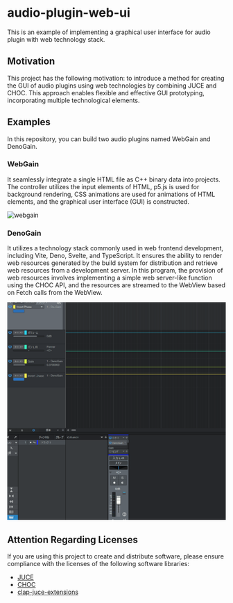 # audio-plugin-web-ui
This is an example of implementing a graphical user interface for audio plugin with web technology stack.

## Motivation

This project has the following motivation: to introduce a method for creating the GUI of audio plugins using web technologies by combining JUCE and CHOC. This approach enables flexible and effective GUI prototyping, incorporating multiple technological elements.

## Examples

In this repository, you can build two audio plugins named WebGain and DenoGain.

### WebGain

It seamlessly integrate a single HTML file as C++ binary data into projects. The controller utilizes the input elements of HTML, p5.js is used for background rendering, CSS animations are used for animations of HTML elements, and the graphical user interface (GUI) is constructed.

![webgain](img/webgain.gif)

### DenoGain

It utilizes a technology stack commonly used in web frontend development, including Vite, Deno, Svelte, and TypeScript. It ensures the ability to render web resources generated by the build system for distribution and retrieve web resources from a development server. In this program, the provision of web resources involves implementing a simple web server-like function using the CHOC API, and the resources are streamed to the WebView based on Fetch calls from the WebView.

![DenoGain](img/denogain.gif)


## Attention Regarding Licenses

If you are using this project to create and distribute software, please ensure compliance with the licenses of the following software libraries:

+ [JUCE](https://github.com/juce-framework/JUCE)  
+ [CHOC](https://github.com/Tracktion/choc)  
+ [clap-juce-extensions](https://github.com/free-audio/clap-juce-extensions)  
